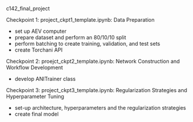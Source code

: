 c142_final_project


Checkpoint 1:
project_ckpt1_template.ipynb: Data Preparation 
  - set up AEV computer
  - prepare dataset and perform an 80/10/10 split
  - perform batching to create training, validation, and test sets
  -  create Torchani API


Checkpoint 2: 
proejct_ckpt2_template.ipynb: Network Construction and Workflow Development
  - develop ANITrainer class

Checkpoint 3:
project_ckpt3_template.ipynb: Regularization Strategies and Hyperparameter Tuning
  - set-up architecture, hyperparameters and the regularization strategies
  - create final model
